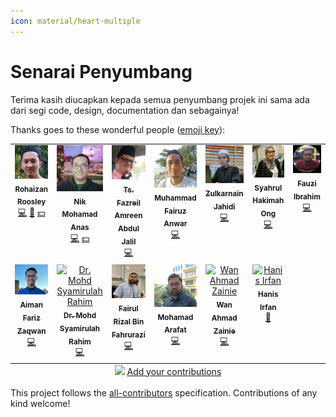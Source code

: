 ```yaml
---
icon: material/heart-multiple
---
```


# Senarai Penyumbang

Terima kasih diucapkan kepada semua penyumbang projek ini sama ada dari segi code, design, documentation dan sebagainya!

Thanks goes to these wonderful people ([emoji key](https://allcontributors.org/docs/en/emoji-key)):

<!-- ALL-CONTRIBUTORS-LIST:START - Do not remove or modify this section -->
<!-- prettier-ignore-start -->
<!-- markdownlint-disable -->
<table>
  <tbody>
    <tr>
      <td align="center" valign="top" width="14.28%"><a href="https://github.com/rohaizanr"><img src="https://raw.githubusercontent.com/hanisirfan/docs.e-masjid.my/main/docs/assets/img/misc/contributors/izan.webp?s=100" width="100px;" alt="Rohaizan Roosley"/><br /><sub><b>Rohaizan Roosley</b></sub></a><br /><a href="https://github.com/Dev4w4n/docs.e-masjid.my/commits?author=rohaizanr" title="Code">💻</a> <a href="https://github.com/Dev4w4n/docs.e-masjid.my/commits?author=rohaizanr" title="Documentation">📖</a> <a href="#financial-rohaizanr" title="Financial">💵</a></td>
      <td align="center" valign="top" width="14.28%"><a href="https://github.com/nikanas"><img src="https://raw.githubusercontent.com/hanisirfan/docs.e-masjid.my/main/docs/assets/img/misc/contributors/anas.webp?s=100" width="100px;" alt="Nik Mohamad Anas"/><br /><sub><b>Nik Mohamad Anas</b></sub></a><br /><a href="https://github.com/Dev4w4n/docs.e-masjid.my/commits?author=nikanas" title="Code">💻</a> <a href="#financial-nikanas" title="Financial">💵</a></td>
      <td align="center" valign="top" width="14.28%"><a href="https://github.com/fazreil"><img src="https://raw.githubusercontent.com/hanisirfan/docs.e-masjid.my/main/docs/assets/img/misc/contributors/fazreil.webp?s=100" width="100px;" alt="Ts. Fazreil Amreen Abdul Jalil"/><br /><sub><b>Ts. Fazreil Amreen Abdul Jalil</b></sub></a><br /><a href="https://github.com/Dev4w4n/docs.e-masjid.my/commits?author=fazreil" title="Code">💻</a></td>
      <td align="center" valign="top" width="14.28%"><a href="http://erosanwar.tripod.com/"><img src="https://raw.githubusercontent.com/hanisirfan/docs.e-masjid.my/main/docs/assets/img/misc/contributors/eros.webp?s=100" width="100px;" alt="Muhammad Fairuz Anwar"/><br /><sub><b>Muhammad Fairuz Anwar</b></sub></a><br /><a href="https://github.com/Dev4w4n/docs.e-masjid.my/commits?author=erosanwar" title="Code">💻</a></td>
      <td align="center" valign="top" width="14.28%"><a href="https://github.com/jebatco"><img src="https://raw.githubusercontent.com/hanisirfan/docs.e-masjid.my/main/docs/assets/img/misc/contributors/zul.webp?s=100" width="100px;" alt="Zulkarnain Jahidi"/><br /><sub><b>Zulkarnain Jahidi</b></sub></a><br /><a href="https://github.com/Dev4w4n/docs.e-masjid.my/commits?author=jebatco" title="Code">💻</a></td>
      <td align="center" valign="top" width="14.28%"><a href="https://github.com/lurhays"><img src="https://raw.githubusercontent.com/hanisirfan/docs.e-masjid.my/main/docs/assets/img/misc/contributors/kim.webp?s=100" width="100px;" alt="Syahrul Hakimah Ong"/><br /><sub><b>Syahrul Hakimah Ong</b></sub></a><br /><a href="https://github.com/Dev4w4n/docs.e-masjid.my/commits?author=lurhays" title="Code">💻</a></td>
      <td align="center" valign="top" width="14.28%"><a href="https://github.com/pojicode"><img src="https://raw.githubusercontent.com/hanisirfan/docs.e-masjid.my/main/docs/assets/img/misc/contributors/poji.webp?s=100" width="100px;" alt="Fauzi Ibrahim"/><br /><sub><b>Fauzi Ibrahim</b></sub></a><br /><a href="https://github.com/Dev4w4n/docs.e-masjid.my/commits?author=pojicode" title="Code">💻</a></td>
    </tr>
    <tr>
      <td align="center" valign="top" width="14.28%"><a href="https://github.com/AimanFariz"><img src="https://raw.githubusercontent.com/hanisirfan/docs.e-masjid.my/main/docs/assets/img/misc/contributors/aiman.webp?s=100" width="100px;" alt="Aiman Fariz Zaqwan"/><br /><sub><b>Aiman Fariz Zaqwan</b></sub></a><br /><a href="https://github.com/Dev4w4n/docs.e-masjid.my/commits?author=AimanFariz" title="Code">💻</a></td>
      <td align="center" valign="top" width="14.28%"><a href="https://drmsr.dev/"><img src="https://avatars.githubusercontent.com/u/132215307?v=4?s=100" width="100px;" alt="Dr. Mohd Syamirulah Rahim"/><br /><sub><b>Dr. Mohd Syamirulah Rahim</b></sub></a><br /><a href="https://github.com/Dev4w4n/docs.e-masjid.my/commits?author=dr-msr" title="Code">💻</a></td>
      <td align="center" valign="top" width="14.28%"><a href="https://github.com/fairul82"><img src="https://raw.githubusercontent.com/hanisirfan/docs.e-masjid.my/main/docs/assets/img/misc/contributors/fairul.webp?s=100" width="100px;" alt="Fairul Rizal Bin Fahrurazi"/><br /><sub><b>Fairul Rizal Bin Fahrurazi</b></sub></a><br /><a href="https://github.com/Dev4w4n/docs.e-masjid.my/commits?author=fairul82" title="Code">💻</a></td>
      <td align="center" valign="top" width="14.28%"><a href="https://github.com/araf-dev"><img src="https://raw.githubusercontent.com/hanisirfan/docs.e-masjid.my/main/docs/assets/img/misc/contributors/arafat.webp?s=100" width="100px;" alt="Mohamad Arafat"/><br /><sub><b>Mohamad Arafat</b></sub></a><br /><a href="https://github.com/Dev4w4n/docs.e-masjid.my/commits?author=araf-dev" title="Code">💻</a></td>
      <td align="center" valign="top" width="14.28%"><a href="https://github.com/wanahmadzainie"><img src="https://avatars.githubusercontent.com/u/4995941?v=4?s=100" width="100px;" alt="Wan Ahmad Zainie"/><br /><sub><b>Wan Ahmad Zainie</b></sub></a><br /><a href="https://github.com/Dev4w4n/docs.e-masjid.my/commits?author=wanahmadzainie" title="Code">💻</a></td>
      <td align="center" valign="top" width="14.28%"><a href="https://www.hanisirfan.xyz/"><img src="https://avatars.githubusercontent.com/u/66242389?v=4?s=100" width="100px;" alt="Hanis Irfan"/><br /><sub><b>Hanis Irfan</b></sub></a><br /><a href="https://github.com/Dev4w4n/docs.e-masjid.my/commits?author=hanisirfan" title="Documentation">📖</a></td>
    </tr>
  </tbody>
  <tfoot>
    <tr>
      <td align="center" size="13px" colspan="7">
        <img src="https://raw.githubusercontent.com/all-contributors/all-contributors-cli/1b8533af435da9854653492b1327a23a4dbd0a10/assets/logo-small.svg">
          <a href="https://all-contributors.js.org/docs/en/bot/usage">Add your contributions</a>
        </img>
      </td>
    </tr>
  </tfoot>
</table>

<!-- markdownlint-restore -->
<!-- prettier-ignore-end -->

<!-- ALL-CONTRIBUTORS-LIST:END -->

This project follows the [all-contributors](https://github.com/all-contributors/all-contributors) specification. Contributions of any kind welcome!